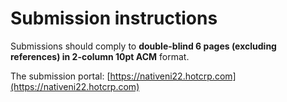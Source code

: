 # Submission instructions

Submissions should comply to __double-blind 6 pages (excluding references) in 2-column 10pt ACM__ format.

The submission portal: [https://nativeni22.hotcrp.com](https://nativeni22.hotcrp.com)
